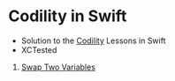# Codility in Swift

- Solution to the [Codility](https://app.codility.com/programmers/lessons) Lessons in Swift
- XCTested

1. [Swap Two Variables](https://github.com/shahrukhalam/Codility-in-Swift/blob/master/Codility/Sources/Codility/Swap.swift)
